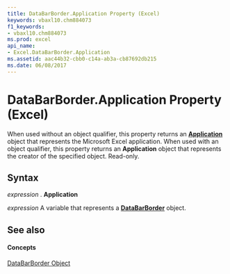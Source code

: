 ```yaml
---
title: DataBarBorder.Application Property (Excel)
keywords: vbaxl10.chm884073
f1_keywords:
- vbaxl10.chm884073
ms.prod: excel
api_name:
- Excel.DataBarBorder.Application
ms.assetid: aac44b32-cbb0-c14a-ab3a-cb87692db215
ms.date: 06/08/2017
---
```



# DataBarBorder.Application Property (Excel)

When used without an object qualifier, this property returns an  **[Application](Excel.Application(objec).md)** object that represents the Microsoft Excel application. When used with an object qualifier, this property returns an **Application** object that represents the creator of the specified object. Read-only.


## Syntax

 _expression_ . **Application**

 _expression_ A variable that represents a **[DataBarBorder](Excel.DataBarBorder.md)** object.


## See also


#### Concepts


[DataBarBorder Object](Excel.DataBarBorder.md)

